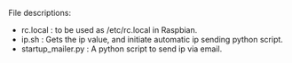 File descriptions:

- rc.local : to be used as /etc/rc.local in Raspbian.
- ip.sh : Gets the ip value, and initiate automatic ip sending python script.
- startup_mailer.py : A python script to send ip via email.
